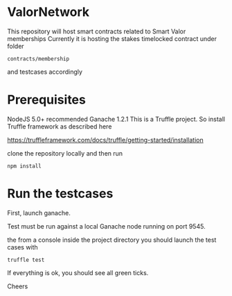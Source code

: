 # ValorNetwork

This repository will host smart contracts related to Smart Valor memberships
Currently it is hosting the stakes timelocked contract under folder

```
contracts/membership
```
and testcases accordingly



# Prerequisites

NodeJS 5.0+ recommended
Ganache 1.2.1
This is a Truffle project. So install Truffle framework as described here 

https://truffleframework.com/docs/truffle/getting-started/installation

clone the repository locally and then run
```
npm install
```

# Run the testcases

First, launch ganache.

Test must be run against a local Ganache node running on port 9545.

the from a console inside the project directory you should launch the test cases with

```
truffle test
```

If everything is ok, you should see all green ticks.

Cheers
